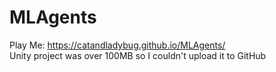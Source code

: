 # MLAgents
 Play Me: https://catandladybug.github.io/MLAgents/   
 Unity project was over 100MB so I couldn't upload it to GitHub
